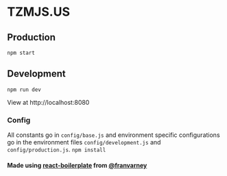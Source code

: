 TZMJS.US
==========

## Production
`npm start`

## Development
`npm run dev`

View at http://localhost:8080

### Config
All constants go in `config/base.js` and environment specific configurations go
in the environment files `config/development.js` and `config/production.js`.
`npm install`

#### Made using [react-boilerplate](https://github.com/franvarney/react-boilerplate) from [@franvarney](https://github.com/franvarney)

